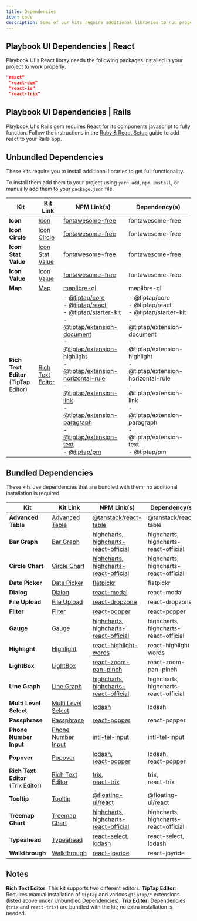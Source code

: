 ```yaml
---
title: Dependencies
icon: code
description: Some of our kits require additional libraries to run properly.
---
```


## Playbook UI Dependencies | React

Playbook UI's React libray needs the following packages installed in your project to work properly:

```json
"react"
 "react-dom"
 "react-is"
 "react-trix"
```

## Playbook UI Dependencies | Rails

Playbook UI's Rails gem requires React for its components javascript to fully function. Follow the instructions in the [Ruby & React Setup](/guides/getting_started/rails_&_react_setup) guide to add react to your Rails app.

## Unbundled Dependencies

These kits require you to install additional libraries to get full functionality.

To install them add them to your project using `yarn add`, `npm install`, or manually add them to your `package.json` file.

| Kit                 | Kit Link                                                                    | NPM Link(s)                                                                                              | Dependency(s)                               |
|---------------------|-----------------------------------------------------------------------------|----------------------------------------------------------------------------------------------------------|---------------------------------------------|
| **Icon**            | [Icon](https://playbook.powerapp.cloud/kits/icon/react)                     | [fontawesome-free](https://www.npmjs.com/package/fontawesome-free)                                       | fontawesome-free                            |
| **Icon Circle**     | [Icon Circle](https://playbook.powerapp.cloud/kits/icon_circle/react)       | [fontawesome-free](https://www.npmjs.com/package/fontawesome-free)                                       | fontawesome-free                            |
| **Icon Stat Value** | [Icon Stat Value](https://playbook.powerapp.cloud/kits/icon_stat_value/react) | [fontawesome-free](https://www.npmjs.com/package/fontawesome-free)                                       | fontawesome-free                            |
| **Icon Value**      | [Icon Value](https://playbook.powerapp.cloud/kits/icon_value/react)         | [fontawesome-free](https://www.npmjs.com/package/fontawesome-free)                                       | fontawesome-free                            |
| **Map**             | [Map](https://playbook.powerapp.cloud/kits/map/react)                       | [maplibre-gl](https://www.npmjs.com/package/maplibre-gl)                                                 | maplibre-gl                                 |
| **Rich Text Editor**<br>(TipTap Editor) | [Rich Text Editor](https://playbook.powerapp.cloud/kits/rich_text_editor/react) | - [@tiptap/core](https://www.npmjs.com/package/@tiptap/core)<br>- [@tiptap/react](https://www.npmjs.com/package/@tiptap/react)<br>- [@tiptap/starter-kit](https://www.npmjs.com/package/@tiptap/starter-kit)<br>- [@tiptap/extension-document](https://www.npmjs.com/package/@tiptap/extension-document)<br>- [@tiptap/extension-highlight](https://www.npmjs.com/package/@tiptap/extension-highlight)<br>- [@tiptap/extension-horizontal-rule](https://www.npmjs.com/package/@tiptap/extension-horizontal-rule)<br>- [@tiptap/extension-link](https://www.npmjs.com/package/@tiptap/extension-link)<br>- [@tiptap/extension-paragraph](https://www.npmjs.com/package/@tiptap/extension-paragraph)<br>- [@tiptap/extension-text](https://www.npmjs.com/package/@tiptap/extension-text)<br>- [@tiptap/pm](https://www.npmjs.com/package/@tiptap/pm) | - @tiptap/core<br>- @tiptap/react<br>- @tiptap/starter-kit<br>- @tiptap/extension-document<br>- @tiptap/extension-highlight<br>- @tiptap/extension-horizontal-rule<br>- @tiptap/extension-link<br>- @tiptap/extension-paragraph<br>- @tiptap/extension-text<br>- @tiptap/pm |

## Bundled Dependencies

These kits use dependencies that are bundled with them; no additional installation is required.

| Kit                    | Kit Link                                                                    | NPM Link(s)                                                                                       | Dependency(s)                           |
|------------------------|-----------------------------------------------------------------------------|---------------------------------------------------------------------------------------------------|-----------------------------------------|
| **Advanced Table**     | [Advanced Table](https://playbook.powerapp.cloud/kits/advanced_table/react) | [@tanstack/react-table](https://www.npmjs.com/package/@tanstack/react-table)                      | @tanstack/react-table                   |
| **Bar Graph**          | [Bar Graph](https://playbook.powerapp.cloud/kits/bar_graph/react)           | [highcharts](https://www.npmjs.com/package/highcharts),<br>[highcharts-react-official](https://www.npmjs.com/package/highcharts-react-official) | highcharts,<br>highcharts-react-official |
| **Circle Chart**       | [Circle Chart](https://playbook.powerapp.cloud/kits/circle_chart/react)     | [highcharts](https://www.npmjs.com/package/highcharts),<br>[highcharts-react-official](https://www.npmjs.com/package/highcharts-react-official) | highcharts,<br>highcharts-react-official |
| **Date Picker**        | [Date Picker](https://playbook.powerapp.cloud/kits/date_picker/react)       | [flatpickr](https://www.npmjs.com/package/flatpickr)                                              | flatpickr                               |
| **Dialog**             | [Dialog](https://playbook.powerapp.cloud/kits/dialog/react)                 | [react-modal](https://www.npmjs.com/package/react-modal)                                          | react-modal                             |
| **File Upload**        | [File Upload](https://playbook.powerapp.cloud/kits/file_upload/react)       | [react-dropzone](https://www.npmjs.com/package/react-dropzone)                                    | react-dropzone                          |
| **Filter**             | [Filter](https://playbook.powerapp.cloud/kits/filter/react)                 | [react-popper](https://www.npmjs.com/package/react-popper)                                        | react-popper                            |
| **Gauge**              | [Gauge](https://playbook.powerapp.cloud/kits/gauge/react)                   | [highcharts](https://www.npmjs.com/package/highcharts),<br>[highcharts-react-official](https://www.npmjs.com/package/highcharts-react-official) | highcharts,<br>highcharts-react-official |
| **Highlight**          | [Highlight](https://playbook.powerapp.cloud/kits/highlight/react)           | [react-highlight-words](https://www.npmjs.com/package/react-highlight-words)                      | react-highlight-words                   |
| **LightBox**           | [LightBox](https://playbook.powerapp.cloud/kits/lightbox/react)             | [react-zoom-pan-pinch](https://www.npmjs.com/package/react-zoom-pan-pinch)                        | react-zoom-pan-pinch                    |
| **Line Graph**         | [Line Graph](https://playbook.powerapp.cloud/kits/line_graph/react)         | [highcharts](https://www.npmjs.com/package/highcharts),<br>[highcharts-react-official](https://www.npmjs.com/package/highcharts-react-official) | highcharts,<br>highcharts-react-official |
| **Multi Level Select** | [Multi Level Select](https://playbook.powerapp.cloud/kits/multi_level_select/react) | [lodash](https://www.npmjs.com/package/lodash)                                                    | lodash                                  |
| **Passphrase**         | [Passphrase](https://playbook.powerapp.cloud/kits/passphrase/react)         | [react-popper](https://www.npmjs.com/package/react-popper)                                        | react-popper                            |
| **Phone Number Input** | [Phone Number Input](https://playbook.powerapp.cloud/kits/phone_number_input/react) | [intl-tel-input](https://www.npmjs.com/package/intl-tel-input)                                    | intl-tel-input                          |
| **Popover**            | [Popover](https://playbook.powerapp.cloud/kits/popover/react)               | [lodash](https://www.npmjs.com/package/lodash),<br>[react-popper](https://www.npmjs.com/package/react-popper) | lodash,<br>react-popper                 |
| **Rich Text Editor**<br>(Trix Editor) | [Rich Text Editor](https://playbook.powerapp.cloud/kits/rich_text_editor/react) | [trix](https://www.npmjs.com/package/trix),<br>[react-trix](https://www.npmjs.com/package/react-trix) | trix,<br>react-trix                     |
| **Tooltip**            | [Tooltip](https://playbook.powerapp.cloud/kits/tooltip/react)               | [@floating-ui/react](https://www.npmjs.com/package/@floating-ui/react)                            | @floating-ui/react                      |
| **Treemap Chart**      | [Treemap Chart](https://playbook.powerapp.cloud/kits/treemap_chart/react)   | [highcharts](https://www.npmjs.com/package/highcharts),<br>[highcharts-react-official](https://www.npmjs.com/package/highcharts-react-official) | highcharts,<br>highcharts-react-official |
| **Typeahead**          | [Typeahead](https://playbook.powerapp.cloud/kits/typeahead/react)           | [react-select](https://www.npmjs.com/package/react-select),<br>[lodash](https://www.npmjs.com/package/lodash) | react-select,<br>lodash                 |
| **Walkthrough**        | [Walkthrough](https://playbook.powerapp.cloud/kits/walkthrough/react)       | [react-joyride](https://www.npmjs.com/package/react-joyride)                                      | react-joyride                           |

## Notes
**Rich Text Editor**: This kit supports two different editors:
**TipTap Editor**: Requires manual installation of `tiptap` and various `@tiptap/*` extensions (listed above under Unbundled Dependencies).
**Trix Editor**: Dependencies (`trix` and `react-trix`) are bundled with the kit; no extra installation is needed.
